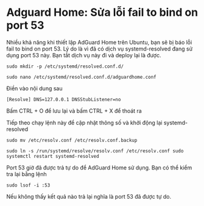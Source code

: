 # Adguard Home: Sửa lỗi fail to bind on port 53

Nhiều khả năng khi thiết lập AdGuard Home trên Ubuntu, bạn sẽ bị báo lỗi fail to bind on port 53. Lý do là vì đã có dịch vụ systemd-resolved đang sử dụng port 53 này. Bạn tắt dịch vụ này đi và deploy lại là được.

`sudo mkdir -p /etc/systemd/resolved.conf.d/`&#x20;

`sudo nano /etc/systemd/resolved.conf.d/adguardhome.conf`&#x20;

Điền vào nội dung sau

`[Resolve] DNS=127.0.0.1 DNSStubListener=no`&#x20;

Bấm CTRL + O để lưu lại và bấm CTRL + X để thoát ra

Tiếp theo chạy lệnh này để cập nhật thông số và khởi động lại systemd-resolved

`sudo mv /etc/resolv.conf /etc/resolv.conf.backup`&#x20;

`sudo ln -s /run/systemd/resolve/resolv.conf /etc/resolv.conf sudo systemctl restart systemd-resolved`&#x20;

Port 53 giờ đã được trả tự do để AdGuard Home sử dụng. Bạn có thể kiểm tra lại bằng lệnh

`sudo lsof -i :53`&#x20;

Nếu không thấy kết quả nào trả lại nghĩa là port 53 đã được tự do.
